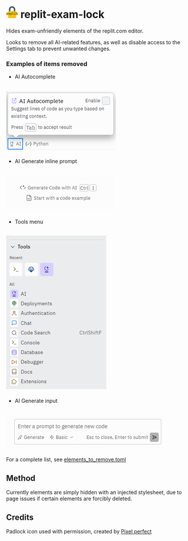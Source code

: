 # <img src="icons/512.png" width="32"/> replit-exam-lock

Hides exam-unfriendly elements of the replit.com editor.

Looks to remove all AI-related features, as well as disable access to the Settings tab to prevent unwanted changes.

### Examples of items removed

- AI Autocomplete

## ![AI Autocomplete](example_images/ai-autocomplete.png)

- AI Generate inline prompt

## ![AI Generate inline prompt](example_images/generate-inline.png)

- Tools menu

## ![Tools menu](example_images/tools.png)

- AI Generate input

## ![AI Generate input](example_images/generate-message.png)

For a complete list, see [elements_to_remove.toml](elements_to_remove.toml)

## Method

Currently elements are simply hidden with an injected stylesheet, due to page issues if certain elements are forcibly deleted.

## Credits

Padlock icon used with permission, created by [Pixel perfect](https://www.flaticon.com/free-icons/lock)
